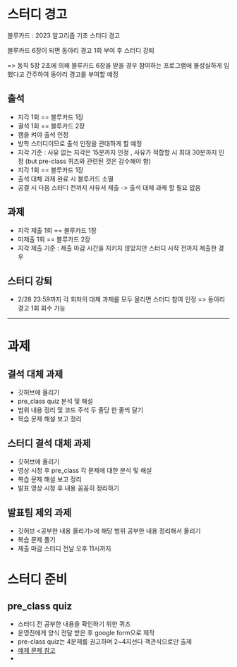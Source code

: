 스터디 경고
====
블루카드 : 2023 알고리즘 기초 스터디 경고



블루카드 6장이 되면 동아리 경고 1회 부여 후 스터디 강퇴


=> 동칙 5장 2조에 의해 블루카드 6장을 받을 경우 참여하는 프로그램에 불성실하게 임했다고 간주하여 동아리 경고를 부여할 예정

출석
----
- 지각 1회 == 블루카드 1장
- 결석 1회 == 블루카드 2장
- 캠을 켜야 출석 인정
- 방학 스터디이므로 출석 인정을 관대하게 할 예정
- 지각 기준 : 사유 없는 지각은 15분까지 인정 , 사유가 적합할 시 최대 30분까지 인정 (but pre-class 퀴즈와 관련된 것은 감수해야 함)
- 지각 1회 == 블루카드 1장 
- 출석 대체 과제 완료 시 블루카드 소멸
- 공결 시 다음 스터디 전까지 사유서 제출 -> 출석 대체 과제 할 필요 없음

과제
---
- 지각 제출 1회 == 블루카드 1장
- 미제출 1회 == 블루카드 2장
- 지각 제출 기준 : 제출 마감 시간을 지키지 않았지만 스터디 시작 전까지 제출한 경우

스터디 강퇴
----
- 2/28 23:59까지 각 회차의 대체 과제를 모두 올리면 스터디 참여 인정 => 동아리 경고 1회 회수 가능


*********

과제
=====
결석 대체 과제
------
- 깃허브에 올리기
- pre_class quiz 분석 및 해설
- 범위 내용 정리 및 코드 주석 두 줄당 한 줄씩 달기
- 복습 문제 해설 보고 정리


스터디 결석 대체 과제
-----
- 깃허브에 올리기
- 영상 시청 후 pre_class 각 문제에 대한 분석 및 해설
- 복습 문제 해설 보고 정리
- 발표 영상 시청 후 내용 꼼꼼히 정리하기 

발표팀 제외 과제
----
- 깃허브 <공부한 내용 올리기>에 해당 범위 공부한 내용 정리해서 올리기
- 복습 문제 풀기
- 제출 마감 스터디 전날 오후 11시까지




스터디 준비
====
pre_class quiz
------
- 스터디 전 공부한 내용을 확인하기 위한 퀴즈
- 운영진에게 양식 전달 받은 후 google form으로 제작 
- pre-class quiz는 4문제를 권고하며 2~4지선다 객관식으로만 출제
- [예제 문제 참고](https://docs.google.com/forms/d/e/1FAIpQLSdXGfPg8TnhkBoUn1Lyuh6J2CIQgY_MWy2m3FNfRd0l-SfcHA/viewform)
- 
